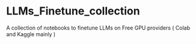 # LLMs_Finetune_collection
A collection of notebooks to finetune LLMs on Free GPU providers ( Colab  and Kaggle mainly ) 
